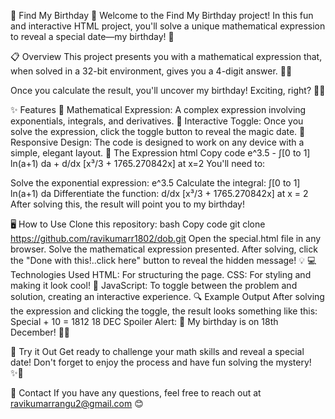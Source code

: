 🎉 Find My Birthday 🎉
Welcome to the Find My Birthday project! In this fun and interactive HTML project, you'll solve a unique mathematical expression to reveal a special date—my birthday! 🎂

📋 Overview
This project presents you with a mathematical expression that, when solved in a 32-bit environment, gives you a 4-digit answer. 🧠🔢

Once you calculate the result, you'll uncover my birthday! Exciting, right? 🎁🎈

✨ Features
📐 Mathematical Expression: A complex expression involving exponentials, integrals, and derivatives.
🔄 Interactive Toggle: Once you solve the expression, click the toggle button to reveal the magic date.
🌟 Responsive Design: The code is designed to work on any device with a simple, elegant layout.
🧮 The Expression
html
Copy code
e^3.5 - ∫[0 to 1] ln(a+1) da + d/dx [x³/3 + 1765.270842x] at x=2
You'll need to:

Solve the exponential expression: e^3.5
Calculate the integral: ∫[0 to 1] ln(a+1) da
Differentiate the function: d/dx [x³/3 + 1765.270842x] at x = 2
After solving this, the result will point you to my birthday!

🖥️ How to Use
Clone this repository:
bash
Copy code
git clone https://github.com/ravikumarr1802/dob.git
Open the special.html file in any browser.
Solve the mathematical expression presented.
After solving, click the "Done with this!..click here" button to reveal the hidden message! 💡
💻 Technologies Used
HTML: For structuring the page.
CSS: For styling and making it look cool! 🎨
JavaScript: To toggle between the problem and solution, creating an interactive experience.
🔍 Example Output
After solving the expression and clicking the toggle, the result looks something like this:
Special + 10 = 1812
18 DEC
Spoiler Alert: 🎉 My birthday is on 18th December! 🎂🎉

🚀 Try it Out
Get ready to challenge your math skills and reveal a special date! Don't forget to enjoy the process and have fun solving the mystery! ✨🔢

📧 Contact
If you have any questions, feel free to reach out at ravikumarrangu2@gmail.com 😊

